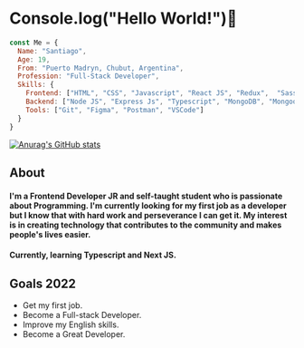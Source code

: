 # Console.log("Hello World!")👋
```javascript
const Me = {
  Name: "Santiago",
  Age: 19,
  From: "Puerto Madryn, Chubut, Argentina",
  Profession: "Full-Stack Developer",
  Skills: {
    Frontend: ["HTML", "CSS", "Javascript", "React JS", "Redux",  "Sass", "Tailwind" ],
    Backend: ["Node JS", "Express Js", "Typescript", "MongoDB", "Mongoose", "Firebase"],
    Tools: ["Git", "Figma", "Postman", "VSCode"]
  }
}
```

[![Anurag's GitHub stats](https://github-readme-stats.vercel.app/api?username=Santipac)](https://github.com/anuraghazra/github-readme-stats)

## About
#### I'm a Frontend Developer JR and self-taught student who is passionate about Programming. I'm currently looking for my first job as a developer but I know that with hard work and perseverance I can get it. My interest is in creating technology that contributes to the community and makes people's lives easier.

#### Currently, learning Typescript and Next JS.


## Goals 2022
- Get my first job.
- Become a Full-stack Developer.
- Improve my English skills.
- Become a Great Developer.

